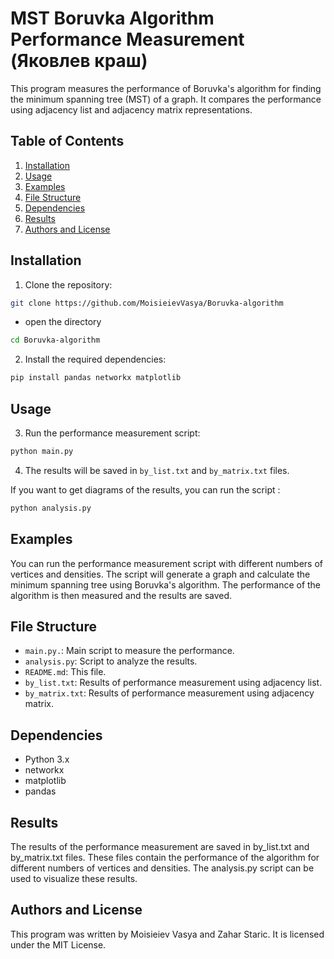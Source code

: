 # MST Boruvka Algorithm Performance Measurement (Яковлев краш) 

This program measures the performance of Boruvka's algorithm for finding the minimum spanning tree (MST) of a graph. It compares the performance using adjacency list and adjacency matrix representations.

## Table of Contents


1. [Installation](#installation)
2. [Usage](#usage)
3. [Examples](#examples)
4. [File Structure](#file-structure)
5. [Dependencies](#dependencies)
6. [Results](#results)
7. [Authors and License](#authors-and-license)

## Installation

1. Clone the repository:

```bash
git clone https://github.com/MoisieievVasya/Boruvka-algorithm
```
- open the directory
```bash
cd Boruvka-algorithm
```

2. Install the required dependencies:
```bash
pip install pandas networkx matplotlib 
```

## Usage
3. Run the performance measurement script:

```bash
python main.py
```
4. The results will be saved in `by_list.txt` and `by_matrix.txt` files.

If you want to get diagrams of the results, you can run the script :
```bash
python analysis.py
```



## Examples

You can run the performance measurement script with different numbers of vertices and densities. The script will generate a graph and calculate the minimum spanning tree using Boruvka's algorithm. The performance of the algorithm is then measured and the results are saved.





## File Structure

- `main.py.`: Main script to measure the performance.
- `analysis.py`: Script to analyze the results.
- `README.md`: This file.
- `by_list.txt`: Results of performance measurement using adjacency list.
- `by_matrix.txt`: Results of performance measurement using adjacency matrix.

## Dependencies

- Python 3.x
- networkx
- matplotlib
- pandas 


## Results
The results of the performance measurement are saved in by_list.txt and by_matrix.txt files. These files contain the performance of the algorithm for different numbers of vertices and densities. The analysis.py script can be used to visualize these results. 
## Authors and License

This program was written by Moisieiev Vasya and Zahar Staric. It is licensed under the MIT License.
